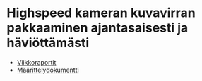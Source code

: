 # Highspeed kameran kuvavirran pakkaaminen ajantasaisesti ja häviöttämästi

* [Viikkoraportit](viikkoraportit.md)
* [Määrittelydokumentti](maarittelydokumentti.md)
